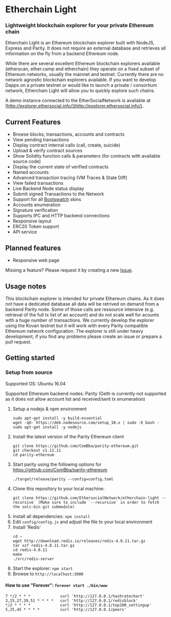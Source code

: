 # Etherchain Light
### Lightweight blockchain explorer for your private Ethereum chain

Etherchain Light is an Ethereum blockchain explorer built with NodeJS, Express and Parity. It does not require an external database and retrieves all information on the fly from a backend Ethereum node.

While there are several excellent Ethereum blockchain explorers available (etherscan, ether.camp and etherchain) they operate on a fixed subset of Ethereum networks, usually the mainnet and testnet. Currently there are no network agnostic blockchain explorers available. If you want to develop Dapps on a private testnet or would like to launch a private / consortium network, Etherchain Light will allow you to quickly explore such chains.

A demo instance connected to the EtherSocialNetwork is available at [http://explorer.ethersocial.info/](http://explorer.ethersocial.info/).

## Current Features
* Browse blocks, transactions, accounts and contracts
* View pending transactions
* Display contract internal calls (call, create, suicide)
* Upload & verify contract sources
* Show Solidity function calls & parameters (for contracts with available source code)
* Display the current state of verified contracts
* Named accounts
* Advanced transaction tracing (VM Traces & State Diff)
* View failed transactions
* Live Backend Node status display
* Submit signed Transactions to the Network
* Support for all [Bootswatch](https://bootswatch.com/) skins
* Accounts enumeration
* Signature verification
* Supports IPC and HTTP backend connections
* Responsive layout
* ERC20 Token support
* API service

## Planned features
* Responsive web page

Missing a feature? Please request it by creating a new [Issue](https://github.com/ComBba/etherchain-light/issues).

## Usage notes
This blockchain explorer is intended for private Ethereum chains. As it does not have a dedicated database all data will be retrived on demand from a backend Parity node. Some of those calls are ressource intensive (e.g. retrieval of the full tx list of an account) and do not scale well for acounts with a huge number of transactions. We currently develop the explorer using the Kovan testnet but it will work with every Parity compatible Ethereum network configuration. The explorer is still under heavy development, if you find any problems please create an issue or prepare a pull request.

## Getting started

### Setup from source

Supported OS: Ubuntu 16.04

Supported Ethereum backend nodes: Parity (Geth is currently not supported as it does not allow account list and received/sent tx enumeration)

1. Setup a nodejs & npm environment
    ```
    sudo apt-get install -y build-essential
    wget -qO- https://deb.nodesource.com/setup_10.x | sudo -E bash -
    sudo apt-get install -y nodejs
    ```
2. Install the latest version of the Parity Ethereum client
    ```
    git clone https://github.com/ComBba/parity-ethereum.git
    git checkout v1.11.11
    cd parity-ethereum
    ```
3. Start parity using the following options for https://github.com/ComBba/parity-ethereum
    ```
    ./target/release/parity --config=config.toml
    ```
4. Clone this repository to your local machine: 
    ```
    git clone https://github.com/EthersocialNetwork/etherchain-light --recursive` (Make sure to include `--recursive` in order to fetch the solc-bin git submodule)
    ```
5. Install all dependencies: `npm install`
6. Edit `config/config.js` and adjust the file to your local environment
7. Install 'Redis'
    ```
    cd ~
    wget http://download.redis.io/releases/redis-4.0.11.tar.gz
    tar xzf redis-4.0.11.tar.gz
    cd redis-4.0.11
    make
    ./src/redis-server
    ```
8. Start the explorer: `npm start`
9. Browse to `http://localhost:3000`
#### How to use "Forever": `forever start ./bin/www`

```crontab
7 */2 * * *             curl 'http://127.0.0.1/hashratechart'
3,15,27,39,51 * * * *   curl 'http://127.0.0.1/redisblock'
*/2 * * * *             curl 'http://127.0.0.1/top100_settingup'
5,25,45 * * * *         curl 'http://127.0.0.1/peers'
```
